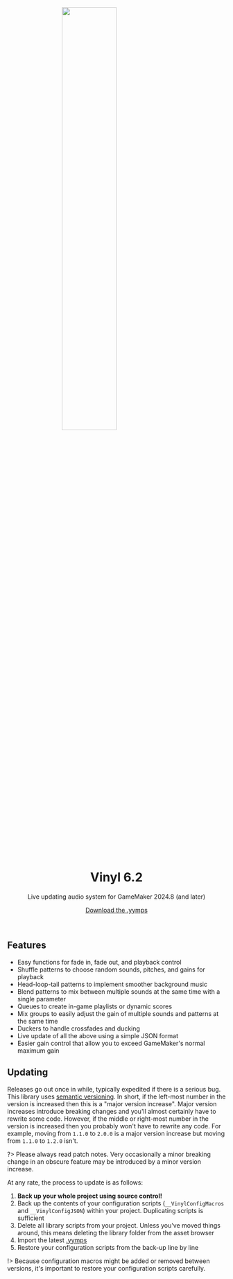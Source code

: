 &nbsp;

<img src="https://raw.githubusercontent.com/JujuAdams/Vinyl/master/LOGO.png" width="50%" style="display: block; margin: auto;" />
<h1 align="center">Vinyl 6.2</h1>
<p align="center">Live updating audio system for GameMaker 2024.8 (and later)</p>

<p align="center"><a href="https://github.com/JujuAdams/Vinyl/releases/" target="_blank">Download the .yymps</a></p>

&nbsp;

## Features

- Easy functions for fade in, fade out, and playback control
- Shuffle patterns to choose random sounds, pitches, and gains for playback
- Head-loop-tail patterns to implement smoother background music
- Blend patterns to mix between multiple sounds at the same time with a single parameter
- Queues to create in-game playlists or dynamic scores
- Mix groups to easily adjust the gain of multiple sounds and patterns at the same time
- Duckers to handle crossfades and ducking
- Live update of all the above using a simple JSON format
- Easier gain control that allow you to exceed GameMaker's normal maximum gain

## Updating

Releases go out once in while, typically expedited if there is a serious bug. This library uses [semantic versioning](https://semver.org/). In short, if the left-most number in the version is increased then this is a "major version increase". Major version increases introduce breaking changes and you'll almost certainly have to rewrite some code. However, if the middle or right-most number in the version is increased then you probably won't have to rewrite any code. For example, moving from `1.1.0` to `2.0.0` is a major version increase but moving from `1.1.0` to `1.2.0` isn't.

?> Please always read patch notes. Very occasionally a minor breaking change in an obscure feature may be introduced by a minor version increase.

At any rate, the process to update is as follows:

1. **Back up your whole project using source control!**
2. Back up the contents of your configuration scripts (`__VinylConfigMacros` and `__VinylConfigJSON`) within your project. Duplicating scripts is sufficient
3. Delete all library scripts from your project. Unless you've moved things around, this means deleting the library folder from the asset browser
4. Import the latest [.yymps](https://github.com/JujuAdams/Vinyl/releases/)
5. Restore your configuration scripts from the back-up line by line

!> Because configuration macros might be added or removed between versions, it's important to restore your configuration scripts carefully.
